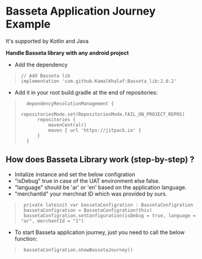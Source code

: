 # Basseta Application Journey Example


It's supported by Kotlin and Java


**Handle Basseta library with any android project**

- Add the dependency

>     // Add Basseta lib
>     implementation 'com.github.KamalKhalaf:Basseta_lib:2.0.2'

- Add it in your root build.gradle at the end of repositories:

>    	dependencyResolutionManagement {
>    		repositoriesMode.set(RepositoriesMode.FAIL_ON_PROJECT_REPOS)
>    		repositories {
>    			mavenCentral()
>    			maven { url 'https://jitpack.io' }
>    		}
>    	}

**How does Basseta Library work (step-by-step) ?**
------------
- Initalize instance and set the below configration
- "isDebug" true in case of the UAT environment else false.
- "language" should be 'ar' or 'en' based on the application language.
- "merchantId" your merchnat ID which was provided by ours.

>      
>      private lateinit var bassetaConfigration : BassetaConfigration
>      bassetaConfigration = BassetaConfigration(this)
>      bassetaConfigration.setConfiguration(isDebug = true, language = "ar", merchantId = "1")
>

- To start Basseta application journey, just you need to call the below function:

>      
>      bassetaConfigration.showBassetaJourney()
>
